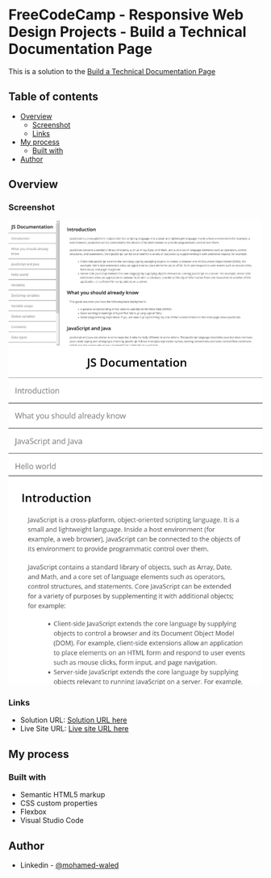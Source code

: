 # FreeCodeCamp - Responsive Web Design Projects - Build a Technical Documentation Page

This is a solution to the [Build a Technical Documentation Page](https://www.freecodecamp.org/learn/responsive-web-design/responsive-web-design-projects/build-a-technical-documentation-page) 

## Table of contents

- [Overview](#overview)
  - [Screenshot](#screenshot)
  - [Links](#links)
- [My process](#my-process)
  - [Built with](#built-with)
- [Author](#author)

## Overview

### Screenshot

![](https://raw.githubusercontent.com/Mohamed-Waled/Technical-Documentation-Page/main/Images/Screenshot%202022-03-11%20at%2010-40-38%20Technical%20Documentation%20Page.png)
![](https://raw.githubusercontent.com/Mohamed-Waled/Technical-Documentation-Page/main/Images/Screenshot%202022-03-11%20at%2010-41-13%20Technical%20Documentation%20Page.png)

### Links

- Solution URL: [Solution URL here](https://codepen.io/mohamed-waled-the-styleful/pen/yLXwgdp)
- Live Site URL: [Live site URL here](https://mohamed-waled.github.io/Technical-Documentation-Page/)

## My process

### Built with

- Semantic HTML5 markup
- CSS custom properties
- Flexbox
- Visual Studio Code

## Author

- Linkedin - [@mohamed-waled](https://www.linkedin.com/in/mohamed-waled-82a51a1bb/)